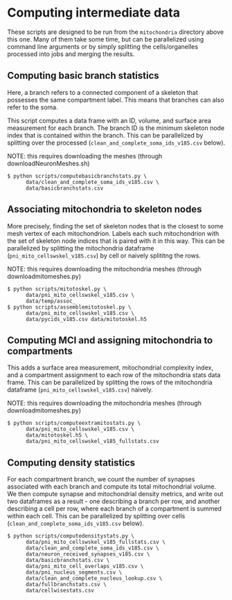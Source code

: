 # Computing intermediate data

These scripts are designed to be run from the `mitochondria` directory above this one.
Many of them take some time, but can be parallelized using command line arguments or
by simply splitting the cells/organelles processed into jobs and merging the results.

## Computing basic branch statistics
Here, a branch refers to a connected component of a skeleton that possesses
the same compartment label. This means that branches can also refer to the
soma.

This script computes a data frame with an ID, volume, and surface area
measurement for each branch. The branch ID is the minimum skeleton node index
that is contained within the branch. This can be parallelized by splitting over
the processed (`clean_and_complete_soma_ids_v185.csv` below).

NOTE: this requires downloading the meshes (through downloadNeuronMeshes.sh)
```
$ python scripts/computebasicbranchstats.py \
      data/clean_and_complete_soma_ids_v185.csv \
      data/basicbranchstats.csv
```


## Associating mitochondria to skeleton nodes
More precisely, finding the set of skeleton nodes that is the closest to
some mesh vertex of each mitochondrion. Labels each such mitochondrion
with the set of skeleton node indices that is paired with it in this way.
This can be parallelized by splitting the mitochondria dataframe
(`pni_mito_cellswskel_v185.csv`) by cell or naively splititng the rows.


NOTE: this requires downloading the mitochondria meshes (through downloadmitomeshes.py)
```
$ python scripts/mitotoskel.py \
      data/pni_mito_cellswskel_v185.csv \
      data/temp/assoc_
$ python scripts/assemblemitotoskel.py \
      data/pni_mito_cellswskel_v185.csv \
      data/pycids_v185.csv data/mitotoskel.h5
```


## Computing MCI and assigning mitochondria to compartments
This adds a surface area measurement, mitochondrial complexity index,
and a compartment assignment to each row of the mitochondria stats
data frame. This can be parallelized by splitting the rows of the
mitochondria dataframe (`pni_mito_cellswskel_v185.csv`) naively.

NOTE: this requires downloading the mitochondria meshes (through downloadmitomeshes.py)
```
$ python scripts/computeextramitostats.py \
      data/pni_mito_cellswskel_v185.csv \
      data/mitotoskel.h5 \
      data/pni_mito_cellswskel_v185_fullstats.csv
```


## Computing density statistics
For each compartment branch, we count the number of synapses associated
with each branch and compute its total mitochondrial volume. We then
compute synapse and mitochondrial density metrics, and write out
two dataframes as a result - one describing a branch per row, and
another describing a cell per row, where each branch of a compartment
is summed within each cell. This can be parallelized by splitting over
cells (`clean_and_complete_soma_ids_v185.csv` below).
```
$ python scripts/computedensitystats.py \
      data/pni_mito_cellswskel_v185_fullstats.csv \
      data/clean_and_complete_soma_ids_v185.csv \
      data/neuron_received_synapses_v185.csv \
      data/basicbranchstats.csv \
      data/pni_mito_cell_overlaps_v185.csv \
      data/pni_nucleus_segments.csv \
      data/clean_and_complete_nucleus_lookup.csv \
      data/fullbranchstats.csv \
      data/cellwisestats.csv
```
